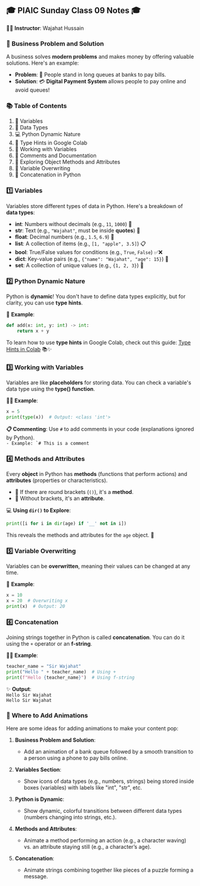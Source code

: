 
## 🎓 **PIAIC Sunday Class 09 Notes** 🎓  
🧑‍💻 **Instructor**: Wajahat Hussain


### **💼 Business Problem and Solution**  
A business solves **modern problems** and makes money by offering valuable solutions. Here's an example:

- **Problem**: 🏦 People stand in long queues at banks to pay bills.
- **Solution**: 💳 **Digital Payment System** allows people to pay online and avoid queues!


### **📚 Table of Contents**  
1. 🔑 Variables  
2. 🧮 Data Types  
3. 💻 Python Dynamic Nature  
4. 🧰 Type Hints in Google Colab  
5. 📝 Working with Variables  
6. 💬 Comments and Documentation  
7. 🔎 Exploring Object Methods and Attributes  
8. 🔄 Variable Overwriting  
9. 🔡 Concatenation in Python


### **1️⃣ Variables**  
Variables store different types of data in Python. Here's a breakdown of **data types**:

- **int**: Numbers without decimals (e.g., `11`, `1000`) 🧮  
- **str**: Text (e.g., `"Wajahat"`, must be inside **quotes**) 📜  
- **float**: Decimal numbers (e.g., `1.5`, `6.9`) 🌊  
- **list**: A collection of items (e.g., `[1, "apple", 3.5]`) 📋  
- **bool**: True/False values for conditions (e.g., `True`, `False`) ✅❌  
- **dict**: Key-value pairs (e.g., `{"name": "Wajahat", "age": 15}`) 📖  
- **set**: A collection of unique values (e.g., `{1, 2, 3}`) 🌟


### **2️⃣ Python Dynamic Nature**  
Python is **dynamic**! You don't have to define data types explicitly, but for clarity, you can use **type hints**.

📘 **Example**:
```python
def add(x: int, y: int) -> int:
    return x + y
```

To learn how to use **type hints** in Google Colab, check out this guide: [Type Hints in Colab](https://stackoverflow.com/questions/63142182/to-what-extent-does-google-colab-support-python-typing) 📚✨


### **3️⃣ Working with Variables**  
Variables are like **placeholders** for storing data. You can check a variable's data type using the **type() function**.

👨‍🏫 **Example**:
```python
x = 5
print(type(x))  # Output: <class 'int'>
```

**📋 Commenting**: Use `#` to add comments in your code (explanations ignored by Python).  
```- Example: `# This is a comment```


### **4️⃣ Methods and Attributes**  
Every **object** in Python has **methods** (functions that perform actions) and **attributes** (properties or characteristics).  
- 🎯 If there are round brackets (`()`), it's a **method**.  
- 🌟 Without brackets, it's an **attribute**.

💻 **Using `dir()` to Explore**:
```python
print([i for i in dir(age) if '__' not in i])
```
This reveals the methods and attributes for the `age` object. 👀


### **5️⃣ Variable Overwriting**  
Variables can be **overwritten**, meaning their values can be changed at any time.

🔄 **Example**:
```python
x = 10
x = 20  # Overwriting x
print(x)  # Output: 20
```

### **6️⃣ Concatenation**  
Joining strings together in Python is called **concatenation**. You can do it using the `+` operator or an **f-string**.

🧑‍🏫 **Example**:
```python
teacher_name = "Sir Wajahat"
print("Hello " + teacher_name)  # Using +
print(f"Hello {teacher_name}")  # Using f-string
```
✨ **Output**:  
`Hello Sir Wajahat`  
`Hello Sir Wajahat`


### 🎨 **Where to Add Animations**  
Here are some ideas for adding animations to make your content pop:

1. **Business Problem and Solution**:  
   - Add an animation of a bank queue followed by a smooth transition to a person using a phone to pay bills online.
   
2. **Variables Section**:  
   - Show icons of data types (e.g., numbers, strings) being stored inside boxes (variables) with labels like "int", "str", etc.

3. **Python is Dynamic**:  
   - Show dynamic, colorful transitions between different data types (numbers changing into strings, etc.).
   
4. **Methods and Attributes**:  
   - Animate a method performing an action (e.g., a character waving) vs. an attribute staying still (e.g., a character’s age).

5. **Concatenation**:  
   - Animate strings combining together like pieces of a puzzle forming a message.

